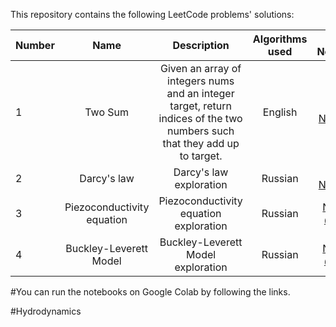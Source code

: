This repository contains the following LeetCode problems' solutions:

| Number        | Name                             | Description                                                   |  Algorithms used        |  Online Notebook | 
| ------------- |:--------------------------------:|:-------------------------------------------------------------:|:----------------:|-----------------:|
|  1            |      Two Sum                     |  Given an array of integers nums and an integer target, return indices of the two numbers such that they add up to target.         | English          | [My Notebook](https://colab.research.google.com/github/BISH0808/Leetcode_problems/blob/main/Problem_1_Two_Sum.ipynb)
|  2            |      Darcy's law                 |  Darcy's law  exploration                                     | Russian          |[My Notebook](https://github.com/BISH0808/Hydrodynamics/blob/main/HDM_notes_rus/%D0%97%D0%B0%D0%BA%D0%BE%D0%BD_%D0%94%D0%B0%D1%80%D1%81%D0%B8.ipynb) | 
|  3            |      Piezoconductivity equation  |  Piezoconductivity equation  exploration                      | Russian          |[Notes by @mualal](https://github.com/BISH0808/Hydrodynamics/blob/main/HDM_notes_rus/%D0%97%D0%B0%D0%BA%D0%BE%D0%BD_%D0%94%D0%B0%D1%80%D1%81%D0%B8.ipynb) | 
|  4            |      Buckley-Leverett Model      |  Buckley-Leverett Model  exploration                          | Russian          |[Notes by @mualal](https://github.com/BISH0808/Hydrodynamics/tree/main/HDM_notes_rus/%D0%9C%D0%BE%D0%B4%D0%B5%D0%BB%D1%8C_%D0%91%D0%B0%D0%BA%D0%BB%D0%B5%D1%8F-%D0%9B%D0%B5%D0%B2%D0%B5%D1%80%D0%B5%D1%82%D1%82%D0%B0) | 

#You can run the notebooks on Google Colab by following the links.


 #Hydrodynamics

